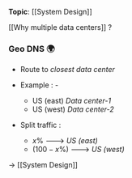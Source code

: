 **Topic**: [[System Design]]

[[Why multiple data centers]] ?

### Geo DNS 🌍

 - Route to *closest data center*
 - Example : - 
	 - US (east) *Data center-1*
	 - US (west) *Data center-2*
	 
- Split traffic : 
	- $x$%  ---> *US (east)*
	- $(100-x$%)  ---> *US (west)*




→ [[System Design]]